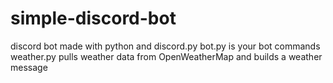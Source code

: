 # simple-discord-bot
discord bot made with python and discord.py
bot.py is your bot commands
weather.py pulls weather data from OpenWeatherMap and builds a weather message
